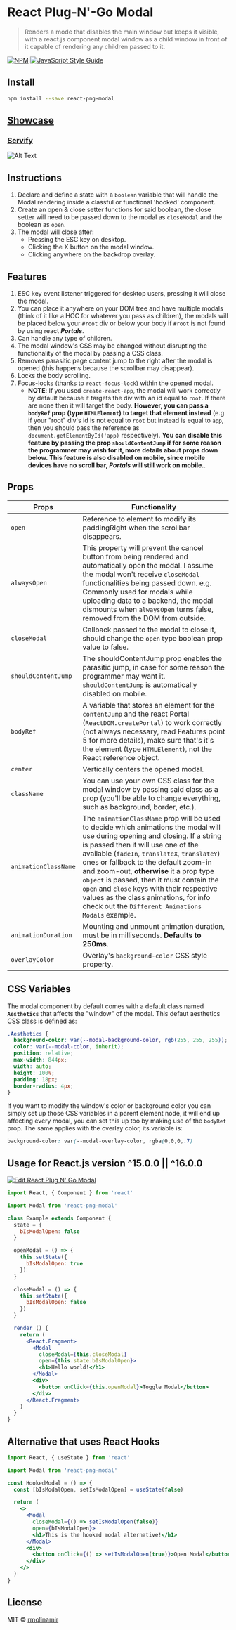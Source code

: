 # React Plug-N'-Go Modal

> Renders a mode that disables the main window but keeps it visible, with a react.js component modal window as a child window in front of it capable of rendering any children passed to it.

[![NPM](https://img.shields.io/npm/v/react-png-modal.svg)](https://www.npmjs.com/package/react-png-modal) [![JavaScript Style Guide](https://img.shields.io/badge/code_style-standard-brightgreen.svg)](https://standardjs.com)

## Install

```bash
npm install --save react-png-modal
```

## [Showcase](https://www.robertmolina.dev/codelab/react-png-modal)

### [Servify](https://www.servifyapp.com "Servify Website")

![Alt Text](https://media.giphy.com/media/5UMF6RMefKDFWMKJ3Y/giphy.gif)

## Instructions

1. Declare and define a state with a `boolean` variable that will handle the Modal rendering inside a classful or functional 'hooked' component.
2. Create an open & close setter functions for said boolean, the close setter will need to be passed down to the modal as `closeModal` and the boolean as `open`.
3. The modal will close after:
    - Pressing the ESC key on desktop.
    - Clicking the X button on the modal window.
    - Clicking anywhere on the backdrop overlay.

## Features

1. ESC key event listener triggered for desktop users, pressing it will close the modal.
2. You can place it anywhere on your DOM tree and have multiple modals (think of it like a HOC for whatever you pass as children), the modals will be placed below your `#root` div or below your body if `#root` is not found by using react ***Portals***.
3. Can handle any type of children.
4. The modal window's CSS may be changed without disrupting the functionality of the modal by passing a CSS class.
5. Removes parasitic page content jump to the right after the modal is opened (this happens because the scrollbar may disappear).
6. Locks the body scrolling.
7. Focus-locks (thanks to `react-focus-lock`) within the opened modal.
      - **NOTE**:    If you used `create-react-app`, the modal will work correctly by default because it targets the div with an id equal to `root`. If there are none then it will target the body. **However, you can pass a `bodyRef` prop (type `HTMLElement`) to target that element instead** (e.g. if your "root" div's id is not equal to `root` but instead is equal to `app`, then you should pass the reference as `document.getElementById('app)` respectively). **You can disable this feature by passing the prop `shouldContentJump` if for some reason the programmer may wish for it, more details about props down below. This feature is also disabled on mobile, since mobile devices have no scroll bar, *Portals* will still work on mobile.**.

## Props

Props               |       Functionality
-------------       |       -------------
`open`              |       Reference to element to modify its paddingRight when the scrollbar disappears.
`alwaysOpen`        |       This property will prevent the cancel button from being rendered and automatically open the modal. I assume the modal won't receive `closeModal` functionalities being passed down. e.g. Commonly used for modals while uploading data to a backend, the modal dismounts when `alwaysOpen` turns false, removed from the DOM from outside.
`closeModal`        |       Callback passed to the modal to close it, should change the `open` type boolean prop value to false.
`shouldContentJump` |       The shouldContentJump prop enables the parasitic jump, in case for some reason the programmer may want it. `shouldContentJump` is automatically disabled on mobile.
`bodyRef`           |       A variable that stores an element for the `contentJump` and the react Portal (`ReactDOM.createPortal`) to work correctly (not always necessary, read Features point 5 for more details), make sure that's it's the element (type `HTMLElement`), not the React reference object.
`center`            |       Vertically centers the opened modal.
`className`         |       You can use your own CSS class for the modal window by passing said class as a prop (you'll be able to change everything, such as background, border, etc.).
`animationClassName`|       The `animationClassName` prop will be used to decide which animations the modal will use during opening and closing. If a string is passed then it will use one of the available (`fadeIn`, `translateX`, `translateY`) ones or fallback to the default zoom-in and zoom-out, **otherwise** it a prop type `object` is passed, then it must contain the `open` and `close` keys with their respective values as the class animations, for info check out the `Different Animations Modals` example.
`animationDuration` |       Mounting and unmount animation duration, must be in milliseconds. **Defaults to 250ms**.
`overlayColor`      |       Overlay's `background-color` CSS style property.

## CSS Variables

The modal component by default comes with a default class named **`Aesthetics`** that affects the "window" of the modal. This defaut aesthetics CSS class is defined as:

```css
.Aesthetics {
  background-color: var(--modal-background-color, rgb(255, 255, 255));
  color: var(--modal-color, inherit);
  position: relative;
  max-width: 844px;
  width: auto;
  height: 100%;
  padding: 18px;
  border-radius: 4px;
}
```

If you want to modify the window's color or background color you can simply set up those CSS variables in a parent element node, it will end up affecting every modal, you can set this up too by making use of the `bodyRef` prop. The same applies with the overlay color, its variable is:

```css
background-color: var(--modal-overlay-color, rgba(0,0,0,.7)
```

## Usage for React.js version ^15.0.0 || ^16.0.0

[![Edit React Plug N' Go Modal](https://codesandbox.io/static/img/play-codesandbox.svg)](https://codesandbox.io/s/31wj9p56qm?fontsize=14)

```jsx
import React, { Component } from 'react'

import Modal from 'react-png-modal'

class Example extends Component {
  state = {
    bIsModalOpen: false
  }

  openModal = () => {
    this.setState({
      bIsModalOpen: true
    })
  }

  closeModal = () => {
    this.setState({
      bIsModalOpen: false
    })
  }

  render () {
    return (
      <React.Fragment>
        <Modal
          closeModal={this.closeModal}
          open={this.state.bIsModalOpen}>
          <h1>Hello world!</h1>
        </Modal>
        <div>
          <button onClick={this.openModal}>Toggle Modal</button>
        </div>
      </React.Fragment>
    )
  }
}
```

## Alternative that uses React Hooks

```jsx
import React, { useState } from 'react'

import Modal from 'react-png-modal'

const HookedModal = () => {
  const [bIsModalOpen, setIsModalOpen] = useState(false)

  return (
    <>
      <Modal
        closeModal={() => setIsModalOpen(false)}
        open={bIsModalOpen}>
        <h1>This is the hooked modal alternative!</h1>
      </Modal>
      <div>
        <button onClick={() => setIsModalOpen(true)}>Open Modal</button>
      </div>
    </>
  )
}
```

## License

MIT © [rmolinamir](https://github.com/rmolinamir)
